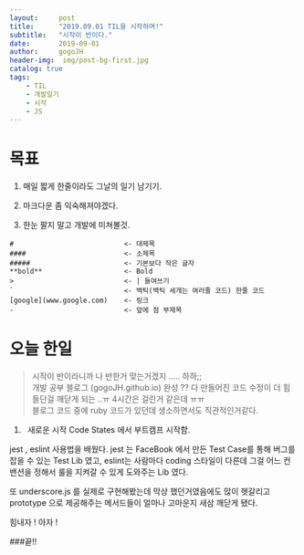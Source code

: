 ```yaml
---
layout:     post
title:      "2019.09.01 TIL을 시작하며!"
subtitle:   "시작이 반이다."
date:       2019-09-01
author:     gogoJH
header-img:  img/post-bg-first.jpg
catalog: true
tags:
    - TIL
    - 개발일기
    - 시작
    - JS
---
```


# 목표

1. 매일 짧게 한줄이라도 그날의 일기 남기기.


2. 마크다운 좀 익숙해져야겠다.


3. 한눈 팔지 말고 개발에 미쳐볼것.

```
#                           <- 대제목
####                        <- 소제목
#####                       <- 기본보다 작은 글자
**bold**                    <- Bold
>                           <- | 들여쓰기
`                           <- 백틱(백틱 세개는 여러줄 코드) 한줄 코드
[google](www.google.com)    <- 링크
-                           <- 앞에 점 부제목
```

# 오늘 한일

> 시작이 반이라니까 나 반한거 맞는거겠지 ….. 하하;;<br>
> 개발 공부 블로그 (gogoJH.github.io) 완성 ?? 다 만들어진 코드 수정이 더 힘들단걸 깨닫게 되는 ..ㅠ 4시간은 걸린거 같은데 ㅠㅠ<br>
> 블로그 코드 중에 ruby 코드가 있던데 생소하면서도 직관적인거같다.

1. &nbsp; 새로운 시작 Code States 에서 부트캠프 시작함.

jest , eslint 사용법을 배웠다. jest 는 FaceBook 에서 만든 Test Case를 통해 버그를 잡을 수 있는 Test Lib 였고, eslint는 사람마다 coding 스타일이 다른데 그걸 어느 컨밴션을 정해서 룰을 지켜갈 수 있게 도와주는 Lib 였다.

또 underscore.js 를 실제로 구현해봤는데 막상 했던거였음에도 많이 헷갈리고 prototype 으로 제공해주는 메서드들이 얼마나 고마운지 새삼 깨닫게 됐다.

힘내자 ! 아자 !

###끝!!
<!--stackedit_data:
eyJoaXN0b3J5IjpbNDg3Njk5Mjg2XX0=
-->